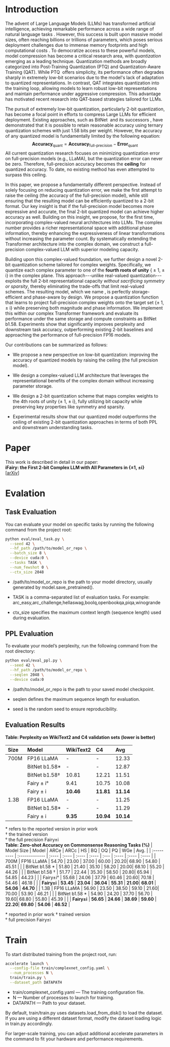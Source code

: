 # Introduction

The advent of Large Language Models (LLMs) has transformed artificial
intelligence, achieving remarkable performance across a wide range of
natural language
tasks . However,
this success is built upon massive model sizes, often reaching billions
or trillions of parameters, which poses serious deployment challenges
due to immense memory footprints and high computational
costs . To
democratize access to these powerful models, model compression has
become a critical research area, with *quantization* emerging as a
leading technique. Quantization methods are broadly categorized into
Post-Training Quantization (PTQ) and Quantization-Aware Training (QAT).
While PTQ  offers simplicity, its
performance often degrades sharply in extremely low-bit scenarios due to
the model's lack of adaptation to quantized representations. In
contrast, QAT integrates quantization into the training loop, allowing
models to learn robust low-bit representations and maintain performance
under aggressive compression. This advantage has motivated recent
research into QAT-based strategies tailored for LLMs.

The pursuit of extremely low-bit quantization, particularly 2-bit
quantization, has become a focal point in efforts to compress Large LLMs
for efficient deployment. Existing approaches, such as
BitNet  and its successors , have
demonstrated that it is possible to retain reasonable accuracy using
ternary quantization schemes with just 1.58 bits per weight. However,
the accuracy of any quantized model is fundamentally limited by the
following equation:
$$\textbf{Accuracy}_\text{quant}=\textbf{Accuracy}_\text{full-precision}-\textbf{Error}_\text{quant}$$
All current quantization research focuses on minimizing quantization
error on full-precision models (e.g., LLaMA), but the quantization error
can never be zero. Therefore, full-precision accuracy becomes the
**ceiling** for quantized accuracy. To date, no existing method has even
attempted to surpass this ceiling.

In this paper, we propose a fundamentally different perspective. Instead
of solely focusing on reducing quantization error, we make the first
attempt to raise the ceiling (the accuracy of the full-precision model),
while still ensuring that the resulting model can be efficiently
quantized to a 2-bit format. Our key insight is that if the
full-precision model becomes more expressive and accurate, the final
2-bit quantized model can achieve higher accuracy as well. Building on
this insight, we propose, for the first time, incorporating
complex-valued neural architectures into LLMs. The complex number
provides a richer representational space with additional phase
information, thereby enhancing the expressiveness of linear
transformations without increasing the parameter count. By
systematically extending the Transformer architecture into the complex
domain, we construct a full-precision complex-valued LLM with superior
modeling capacity.

Building upon this complex-valued foundation, we further design a novel
2-bit quantization scheme tailored for complex weights. Specifically, we
quantize each complex parameter to one of the **fourth roots of unity**
\{ ± 1, ± i\} in the complex plane. This approach---unlike
real-valued quantization---exploits the full 2-bit representational
capacity *without sacrificing symmetry or sparsity*, thereby eliminating
the trade-offs that limit real-valued schemes. The resulting model,
which we name , is perfectly storage-efficient and phase-aware by
design. We propose a quantization function that learns to project
full-precision complex weights onto the target set \{± 1, ± i\}
while preserving both magnitude and phase information. We implement this
within our complex Transformer framework and evaluate its performance
under the same storage and compute constraints as BitNet b1.58.
Experiments show that significantly improves perplexity and downstream
task accuracy, outperforming existing 2-bit baselines and approaching
the performance of full-precision FP16 models.

Our contributions can be summarized as follows:

-   We propose a new perspective on low-bit quantization: improving the
    accuracy of quantized models by raising the ceiling (the full
    precision model).

-   We design a complex-valued LLM architecture that leverages the
    representational benefits of the complex domain without increasing
    parameter storage.

-   We design a 2-bit quantization scheme that maps complex weights to
    the 4th roots of unity \{± 1, ± i\}, fully utilizing bit
    capacity while preserving key properties like symmetry and sparsity.

-   Experimental results show that our quantized model outperforms the
    ceiling of existing 2-bit quantization approaches in terms of both
    PPL and downstream understanding tasks.

# Paper
This work is described in detail in our paper:  
**iFairy: the First 2-bit Complex LLM with All Parameters in {±1, ±i}**  
[[arXiv](https://arxiv.org/abs/2508.05571)]
# Evalation
## Task Evaluation

You can evaluate your model on specific tasks by running the following command from the project root:

```bash
python eval/eval_task.py \
  --seed 42 \
  --hf_path /path/to/model_or_repo \
  --batch_size 8 \
  --device cuda:0 \
  --tasks TASK \
  --num_fewshot 0 \
  --ctx_size 2048
```
- /path/to/model_or_repo is the path to your model directory, usually generated by model.save_pretrained().

- TASK is a comma-separated list of evaluation tasks. For example:
arc_easy,arc_challenge,hellaswag,boolq,openbookqa,piqa,winogrande

- ctx_size specifies the maximum context length (sequence length) used during evaluation.
## PPL Evaluation
To evaluate your model’s perplexity, run the following command from the root directory:
```bash
python eval/eval_ppl.py \
  --seed 42 \
  --hf_path /path/to/model_or_repo \
  --seqlen 2048 \
  --device cuda:0
```
- /path/to/model_or_repo is the path to your saved model checkpoint.

- seqlen defines the maximum sequence length for evaluation.

- seed is the random seed to ensure reproducibility.

## Evaluation Results
**Table: Perplexity on WikiText2 and C4 validation sets (lower is better)**

| Size | Model             | WikiText2 | C4    | Avg   |
| :--- | :---------------- | :-------- | :---- | :---- |
| 700M | FP16 LLaMA        | -         | -     | 12.33 |
|      | BitNet b1.58*     | -         | -     | 12.87 |
|      | BitNet b1.58†     | 10.81     | 12.21 | 11.51 |
|      | Fairy ± i°        | 9.41 | 10.75  | 10.08 |
|      | Fairy ± i         | **10.46**     | **11.81** | **11.14** |
| 1.3B | FP16 LLaMA        | -         | -     | 11.25 |
|      | BitNet b1.58*     | -         | -     | 11.29 |
|      | Fairy ± i         | **9.35**      | **10.94** | **10.14** |

\* refers to the reported version in prior work  
† the trained version  
° the full precision Fairy±i  
**Table: Zero-shot Accuracy on Commonsense Reasoning Tasks (%)**
| Model Size | Model          | ARCe  | ARCc  | HS    | BQ    | OQ   | PQ    | WGe   | Avg.  |
| :--------- | :------------- | :---- | :---- | :---- | :---- | :--- | :---- | :---- | :---- |
| 700M       | FP16 LLaMA     | 54.70 | 23.00 | 37.00 | 60.00 | 20.20| 68.90 | 54.80 | 45.51 |
|            | BitNet b1.58 * | 51.80 | 21.40 | 35.10 | 58.20 | 20.00| 68.10 | 55.20 | 44.26 |
|            | BitNet b1.58 † | 51.77 | 22.44 | 35.30 | 58.50 | 20.80| 65.94 | 54.85 | 44.23 |
|            | Fairy±i°       | 55.68 | 24.06 | 37.79 | 60.46 | 20.60| 70.18 | 54.46 | 46.18 |
|            | **Fairy±i**        | **53.45** | **23.04** | **36.04** | **55.31** | **21.00**| **68.01** | **54.06** | **44.70** |
| 1.3B   | FP16 LLaMA | 56.90 | 23.50 | 38.50 | 59.10 | 21.60| 70.00 | 53.90 | 46.21 |
|            | BitNet b1.58 * | 54.90 | 24.20 | 37.70 | 56.70 | 19.60| 68.80 | 55.80 | 45.39 |
|            | **Fairy±i**    | **56.65** | **24.66** | **38.69** | **59.60** | **22.20**| **69.80** | **54.06** | **46.52** |

\* reported in prior work 
† trained version  
° full precision Fairy±i
# Train
To start distributed training from the project root, run:

```bash
accelerate launch \
  --config-file train/complexnet_config.yaml \
  --num_processes N \
  train/train.py \
  --dataset_path DATAPATH
```
- train/complexnet_config.yaml — The training configuration file.
- N — Number of processes to launch for training.
- DATAPATH — Path to your dataset.

By default, train/train.py uses datasets.load_from_disk() to load the dataset.
If you are using a different dataset format, modify the dataset loading logic in train.py accordingly.

For larger-scale training, you can adjust additional accelerate parameters in the command to fit your hardware and performance requirements.